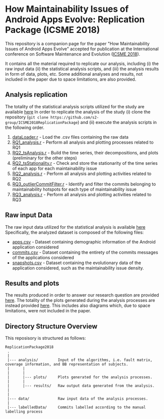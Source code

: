 # How Maintainability Issues of Android Apps Evolve: Replication Package (ICSME 2018)
This repository is a companion page for the paper "How Maintainability Issues of Android Apps Evolve" accepted for publication at the International conference on Software Maintenance and Evolution ([ICSME 2018](https://icsme2018.github.io/)).

It contains all the material required to replicate our analysis, including (i) the raw input data (ii) the statistical analysis scripts, and (iii) the analysis results in form of data, plots, etc. Some additional analyses and results, not included in the paper due to space limitations, are also provided.


Analysis replication
---------------
The totality of the statistical analysis scripts utilized for the study are available [here](https://github.com/ICSME/ReplicationPackage2018/tree/master/analysis)
In order to replicate the analysis of the study (i) clone the repository (`git clone https://github.com/s2-group/ICSME2018ReplicationPackage`) and (ii) execute the analysis scripts in the following order.

1. [dataLoader.r](https://github.com/s2-group/ICSME2018ReplicationPackage/tree/master/analysis/dataLoader.r) - Load the .csv files containing the raw data
2. [RQ1_analysis.r](https://github.com/s2-group/ICSME2018ReplicationPackage/tree/master/analysis/RQ1_analysis.r) - Perform all analysis and plotting processes related to RQ1 
3. [RQ2_tsAnalysis.r](https://github.com/s2-group/ICSME2018ReplicationPackage/tree/master/analysis/RQ2_tsAnalysis.r) - Build the time series, their decompositions, and plots (preliminary for the other steps)
4. [RQ2_tsStationality.r](https://github.com/s2-group/ICSME2018ReplicationPackage/blob/master/analysis/RQ2_tsStationality.r) - Check and store the stationarity of the time series of each app for each maintainability issue
5. [RQ2_analysis.r](https://github.com/s2-group/ICSME2018ReplicationPackage/tree/master/analysis/RQ2_analysis.r) - Perform all analysis and plotting activities related to RQ2
6. [RQ3_outlierCommitFilter.r](https://github.com/s2-group/ICSME2018ReplicationPackage/tree/master/analysis/RQ3_outlierCommitFilter.r) - Identify and filter the commits belonging to maintainability hotspots for each type of maintainability issue
7. [RQ3_analysis.r](https://github.com/s2-group/ICSME2018ReplicationPackage/blob/master/analysis/RQ3_analysis.R) - Perform all analysis and plotting activities related to RQ3

Raw input Data
---------------
The raw input data utilized for the statistical analysis is available [here](https://github.com/s2-group/ICSME2018ReplicationPackage/tree/master/data)
Specifically, the analyzed dataset is composed of the following files:
* [apps.csv](https://github.com/s2-group/ICSME2018ReplicationPackage/tree/master/data/apps.csv) - Dataset containing demographic information of the Android application considered 
* [commits.csv](https://github.com/s2-group/ICSME2018ReplicationPackage/tree/master/data/commits.csv) - Dataset containing the entirety of the commits messages of the applications considered
* [snapshots.csv](https://github.com/s2-group/ICSME2018ReplicationPackage/tree/master/data/snapshots.csv) - Dataset containing the evolutionary data of the application considered, such as the maintainability issue density.

Results and plots
---------------
The results produced in order to answer our research question are provided [here](https://github.com/s2-group/ICSME2018ReplicationPackage/tree/master/analysis/results).
The totality of the plots generated during the analysis processes are instead provided [here](https://github.com/s2-group/ICSME2018ReplicationPackage/tree/master/analysis/plots). This includes also diagrams which, due to space limitations, were not included in the paper.

Directory Structure Overview
---------------
This reposisory is structured as follows:

    ReplicationPackage2018
     .
     |
     |--- analysis/         Input of the algorithms, i.e. fault matrix, coverage information, and BB representation of subjects.
     |      |
     |      |
     |      |--- plots/     Plots generated for the analysis processes. 
     |      |
     |      |--- results/   Raw output data generated from the analysis.
     |
     |
     |--- data/             Raw input data of the analysis processes.
     |
     |--- labelledData/     Commits labelled according to the manual labelling process
     
  
